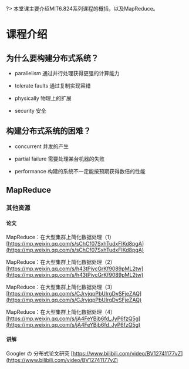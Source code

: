 ?> 本堂课主要介绍MIT6.824系列课程的概括，以及MapReduce。

# 课程介绍

## 为什么要构建分布式系统？

- parallelism 通过并行处理获得更强的计算能力

- tolerate faults 通过复制实现容错

- physically 物理上的扩展

- security 安全

## 构建分布式系统的困难？

- concurrent 并发的产生

- partial failure 需要处理某台机器的失败

- performance 构建的系统不一定能按预期获得数倍的性能

## MapReduce

### 其他资源

#### 论文

MapReduce：在大型集群上简化数据处理（1）[https://mp.weixin.qq.com/s/sChCf07SxhTudxFIKd8pgA](https://mp.weixin.qq.com/s/sChCf07SxhTudxFIKd8pgA)

MapReduce：在大型集群上简化数据处理（2）[https://mp.weixin.qq.com/s/h43tPiycGrKf9089pML2tw](https://mp.weixin.qq.com/s/h43tPiycGrKf9089pML2tw)

MapReduce：在大型集群上简化数据处理（3）[https://mp.weixin.qq.com/s/CJrvjqpPbUIrgDvSFjeZAQ](https://mp.weixin.qq.com/s/CJrvjqpPbUIrgDvSFjeZAQ)

MapReduce：在大型集群上简化数据处理（4）[https://mp.weixin.qq.com/s/jA4FeYBjb6fd_JyP6fzQ5g](https://mp.weixin.qq.com/s/jA4FeYBjb6fd_JyP6fzQ5g)

#### 讲解

Googler の 分布式论文研究 [https://www.bilibili.com/video/BV12741177vZ](https://www.bilibili.com/video/BV12741177vZ)